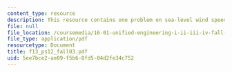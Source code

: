 ```yaml
---
content_type: resource
description: This resource contains one problem on sea-level wind speed.
file: null
file_location: /coursemedia/16-01-unified-engineering-i-ii-iii-iv-fall-2005-spring-2006/5ee7bce2ae09f5b68fd504d2fe34c752_f13_ps12_fall03.pdf
file_type: application/pdf
resourcetype: Document
title: f13_ps12_fall03.pdf
uid: 5ee7bce2-ae09-f5b6-8fd5-04d2fe34c752
---
```

